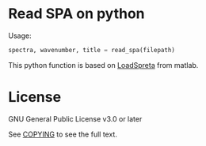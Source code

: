 # Read SPA on python

Usage:
```python
spectra, wavenumber, title = read_spa(filepath)
```

This python function is based on [LoadSpreta](https://la.mathworks.com/matlabcentral/fileexchange/57904-loadspectra) from matlab.

# License
GNU General Public License v3.0 or later

See [COPYING](COPYING) to see the full text.
